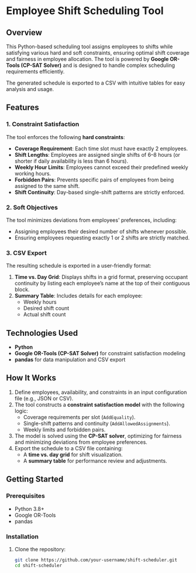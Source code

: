 # **Employee Shift Scheduling Tool**

## **Overview**
This Python-based scheduling tool assigns employees to shifts while satisfying various hard and soft constraints, ensuring optimal shift coverage and fairness in employee allocation. The tool is powered by **Google OR-Tools (CP-SAT Solver)** and is designed to handle complex scheduling requirements efficiently. 

The generated schedule is exported to a CSV with intuitive tables for easy analysis and usage.



## **Features**

### **1. Constraint Satisfaction**
The tool enforces the following **hard constraints**:
- **Coverage Requirement**: Each time slot must have exactly 2 employees.
- **Shift Lengths**: Employees are assigned single shifts of 6–8 hours (or shorter if daily availability is less than 6 hours).
- **Weekly Hour Limits**: Employees cannot exceed their predefined weekly working hours.
- **Forbidden Pairs**: Prevents specific pairs of employees from being assigned to the same shift.
- **Shift Continuity**: Day-based single-shift patterns are strictly enforced.

### **2. Soft Objectives**
The tool minimizes deviations from employees' preferences, including:
- Assigning employees their desired number of shifts whenever possible.
- Ensuring employees requesting exactly 1 or 2 shifts are strictly matched.

### **3. CSV Export**
The resulting schedule is exported in a user-friendly format:
1. **Time vs. Day Grid**: Displays shifts in a grid format, preserving occupant continuity by listing each employee’s name at the top of their contiguous block.
2. **Summary Table**: Includes details for each employee:
   - Weekly hours
   - Desired shift count
   - Actual shift count



## **Technologies Used**
- **Python**
- **Google OR-Tools (CP-SAT Solver)** for constraint satisfaction modeling
- **pandas** for data manipulation and CSV export



## **How It Works**
1. Define employees, availability, and constraints in an input configuration file (e.g., JSON or CSV).
2. The tool constructs a **constraint satisfaction model** with the following logic:
   - Coverage requirements per slot (`AddEquality`).
   - Single-shift patterns and continuity (`AddAllowedAssignments`).
   - Weekly limits and forbidden pairs.
3. The model is solved using the **CP-SAT solver**, optimizing for fairness and minimizing deviations from employee preferences.
4. Export the schedule to a CSV file containing:
   - A **time vs. day grid** for shift visualization.
   - A **summary table** for performance review and adjustments.



## **Getting Started**

### **Prerequisites**
- Python 3.8+
- Google OR-Tools
- pandas

### **Installation**
1. Clone the repository:
   ```bash
   git clone https://github.com/your-username/shift-scheduler.git
   cd shift-scheduler